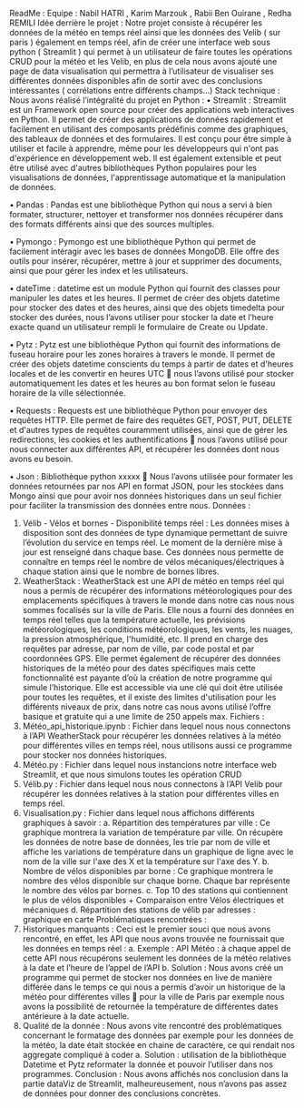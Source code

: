 ReadMe :
Equipe : 
Nabil HATRI , Karim Marzouk , Rabii Ben Ouirane , Redha REMILI
Idée derrière le projet :
Notre projet consiste à récupérer les données de la météo en temps réel ainsi que les données des Velib ( sur paris ) également en temps réel, afin de créer une interface web sous python ( Streamlit ) qui permet à un utilisateur de faire toutes les opérations CRUD pour la météo et les Velib, en plus de cela nous avons ajouté une page de data visualisation qui permettra à l’utilisateur de visualiser ses différentes données disponibles afin de sortir avec des conclusions intéressantes ( corrélations entre différents champs…)
Stack technique :
Nous avons réalisé l’intégralité du projet en Python :
•	Streamlit : Streamlit est un Framework open source pour créer des applications web interactives en Python. Il permet de créer des applications de données rapidement et facilement en utilisant des composants prédéfinis comme des graphiques, des tableaux de données et des formulaires. Il est conçu pour être simple à utiliser et facile à apprendre, même pour les développeurs qui n'ont pas d'expérience en développement web. Il est également extensible et peut être utilisé avec d'autres bibliothèques Python populaires pour les visualisations de données, l'apprentissage automatique et la manipulation de données.

•	Pandas : Pandas est une bibliothèque Python qui nous a servi à bien formater, structurer, nettoyer et transformer nos données récupérer dans des formats différents ainsi que des sources multiples.

•	Pymongo : Pymongo est une bibliothèque Python qui permet de facilement intéragir avec les bases de données MongoDB. Elle offre des outils pour insérer, récupérer, mettre à jour et supprimer des documents, ainsi que pour gérer les index et les utilisateurs.

•	dateTime : datetime est un module Python qui fournit des classes pour manipuler les dates et les heures. Il permet de créer des objets datetime pour stocker des dates et des heures, ainsi que des objets timedelta pour stocker des durées, nous l’avons utiliser pour stocker la date et l’heure exacte quand un utilisateur rempli le formulaire de Create ou Update.

•	Pytz : Pytz est une bibliothèque Python qui fournit des informations de fuseau horaire pour les zones horaires à travers le monde. Il permet de créer des objets datetime conscients du temps à partir de dates et d'heures locales et de les convertir en heures UTC  nous l’avons utilisé pour stocker automatiquement les dates et les heures au bon format selon le fuseau horaire de la ville sélectionnée.

•	Requests : Requests est une bibliothèque Python pour envoyer des requêtes HTTP. Elle permet de faire des requêtes GET, POST, PUT, DELETE et d'autres types de requêtes couramment utilisées, ainsi que de gérer les redirections, les cookies et les authentifications  nous l’avons utilisé pour nous connecter aux différentes API, et récupérer les données dont nous avons eu besoin.

•	Json : Bibliothèque python xxxxx  Nous l’avons utilisée pour formater les données retournées par nos API en format JSON, pour les stockées dans Mongo ainsi que pour avoir nos données historiques dans un seul fichier pour faciliter la transmission des données entre nous.
Données :
1.	Vélib - Vélos et bornes - Disponibilité temps réel : Les données mises à disposition sont des données de type dynamique permettant de suivre l’évolution du service en temps réel. Le moment de la dernière mise à jour est renseigné dans chaque base.
Ces données nous permette de connaître en temps réel le nombre de vélos mécaniques/électriques à chaque station ainsi que le nombre de bornes libres.
2.	WeatherStack : WeatherStack est une API de météo en temps réel qui nous a permis de récupérer des informations météorologiques pour des emplacements spécifiques à travers le monde dans notre cas nous nous sommes focalisés sur la ville de Paris. Elle nous a fourni des données en temps réel telles que la température actuelle, les prévisions météorologiques, les conditions météorologiques, les vents, les nuages, la pression atmosphérique, l'humidité, etc. Il prend en charge des requêtes par adresse, par nom de ville, par code postal et par coordonnées GPS. Elle permet également de récupérer des données historiques de la météo pour des dates spécifiques mais cette fonctionnalité est payante d’où la création de notre programme qui simule l’historique. Elle est accessible via une clé qui doit être utilisée pour toutes les requêtes, et il existe des limites d'utilisation pour les différents niveaux de prix, dans notre cas nous avons utilisé l’offre basique et gratuite qui a une limite de 250 appels max.
Fichiers :
1.	Météo_api_historique.ipynb : Fichier dans lequel nous nous connectons à l’API WeatherStack pour récupérer les données relatives à la météo pour différentes villes en temps réel, nous utilisons aussi ce programme pour stocker nos données historiques.
2.	Météo.py : Fichier dans lequel nous instancions notre interface web Streamlit, et que nous simulons toutes les opération CRUD
3.	Vélib.py : Fichier dans lequel nous nous connectons à l’API Velib pour récupérer les données relatives à la station pour différentes villes en temps réel.
4.	Visualisation.py : Fichier dans lequel nous affichons différents graphiques à savoir :
a.	Répartition des températures par ville : Ce graphique montrera la variation de température par ville. On récupère les données de notre base de données, les trie par nom de ville et affiche les variations de température dans un graphique de ligne avec le nom de la ville sur l'axe des X et la température sur l'axe des Y. 
b.	Nombre de vélos disponibles par borne : Ce graphique montrera le nombre des vélos disponible sur chaque borne. Chaque bar représente le nombre des vélos par bornes.
c.	Top 10 des stations qui contiennent le plus de vélos disponibles + Comparaison entre Vélos électriques et mécaniques
d.	Répartition des stations de vélib par adresses : graphique en carte
Problématiques rencontrées :
1.	Historiques manquants : Ceci est le premier souci que nous avons rencontré, en effet, les API que nous avons trouvée ne fournissait que les données en temps réel : 
a.	Exemple : API Météo : à chaque appel de cette API nous récupérons seulement les données de la météo relatives à la date et l’heure de l’appel de l’API
b.	Solution : Nous avons créé un programme qui permet de stocker nos données en live de manière différée dans le temps ce qui nous a permis d’avoir un historique de la météo pour différentes villes  pour la ville de Paris par exemple nous avons la possibilité de retournée la température de différentes dates antérieure à la date actuelle.
2.	Qualité de la donnée : Nous avons vite rencontré des problématiques concernant le formatage des données par exemple pour les données de la météo, la date était stockée en chaine de caractère, ce qui rendait nos aggregate compliqué à coder
a.	Solution : utilisation de la bibliothèque Datetime et Pytz reformater la donnée et pouvoir l’utiliser dans nos programmes.
Conclusion : 
Nous avons affichés nos conclusion dans la partie dataViz de Streamlit, malheureusement, nous n’avons pas assez de données pour donner des conclusions concrètes.
